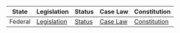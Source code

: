| State | Legislation | Status | Case Law | Constitution |
|-------|-------------|--------|----------|-------------|
| Federal | [Legislation](https://www.gov.bm/bermuda-laws-online) | [Status](https://www.parliament.bm/senate/) | [Case Law](https://www.judgments.bm/) | [Constitution](https://www.gov.bm/bermuda-constitution-order-1968) |
